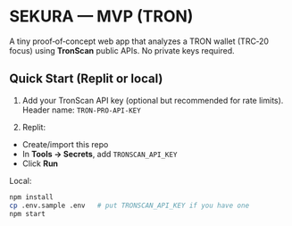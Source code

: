 # SEKURA — MVP (TRON)

A tiny proof‑of‑concept web app that analyzes a TRON wallet (TRC‑20 focus) using **TronScan** public APIs. No private keys required.

## Quick Start (Replit or local)

1) Add your TronScan API key (optional but recommended for rate limits).  
   Header name: `TRON-PRO-API-KEY`

2) Replit:
- Create/import this repo
- In **Tools → Secrets**, add `TRONSCAN_API_KEY`
- Click **Run**

Local:
```bash
npm install
cp .env.sample .env   # put TRONSCAN_API_KEY if you have one
npm start
